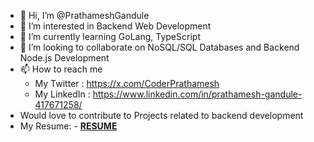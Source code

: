 - 👋 Hi, I’m @PrathameshGandule
- 👀 I’m interested in Backend Web Development
- 🌱 I’m currently learning GoLang, TypeScript
- 💞️ I’m looking to collaborate on NoSQL/SQL Databases and Backend Node.js Development
- 📫 How to reach me
  - My Twitter : https://x.com/CoderPrathamesh
  - My LinkedIn : https://www.linkedin.com/in/prathamesh-gandule-417671258/
- Would love to contribute to Projects related to backend development
- My Resume: - **[RESUME](https://drive.google.com/file/d/1wqGA2V8VZgC4uMAOdbUWZ4gB_-lb_WRJ/view?usp=drive_link)**

<!---
PrathameshGandule/PrathameshGandule is a ✨ special ✨ repository because its `README.md` (this file) appears on your GitHub profile.
You can click the Preview link to take a look at your changes.
--->
